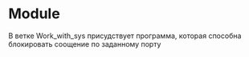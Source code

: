 # Module
В ветке Work_with_sys присудствует программа, которая способна блокировать соощение по заданному порту 
